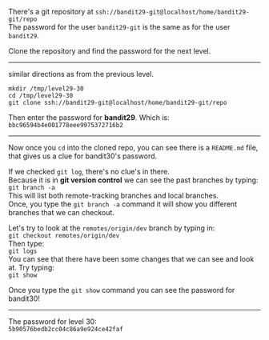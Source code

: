 There's a git repository at `ssh://bandit29-git@localhost/home/bandit29-git/repo`\
The password for the user `bandit29-git` is the same as for the user `bandit29`.

Clone the repository and find the password for the next level.

- - - 

similar directions as from the previous level.

`mkdir /tmp/level29-30`\
`cd /tmp/level29-30`\
`git clone ssh://bandit29-git@localhost/home/bandit29-git/repo`

Then enter the password for **bandit29**.  Which is:\
`bbc96594b4e001778eee9975372716b2`

- - -

Now once you `cd` into the cloned repo, you can see there is a `README.md` file, that gives us a clue for bandit30's password.

If we checked `git log`, there's no clue's in there.\
Because it is in **git version control** we can see the past branches by typing:\
`git branch -a`\
This will list both remote-tracking branches and local branches.\
Once, you type the `git branch -a` command it will show you different branches that we can checkout.

Let's try to look at the `remotes/origin/dev` branch by typing in:\
`git checkout remotes/origin/dev`\
Then type:\
`git logs`\
You can see that there have been some changes that we can see and look at. Try typing:\
`git show`

Once you type the `git show` command you can see the password for bandit30!

- - -

The password for level 30:\
`5b90576bedb2cc04c86a9e924ce42faf`
